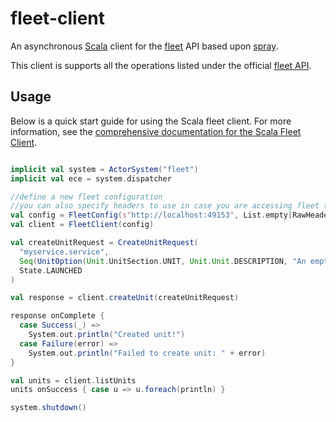 # fleet-client

An asynchronous [Scala](http://www.scala-lang.org/) client for the
[fleet](https://github.com/coreos/fleet) API based upon
[spray](http://spray.io/).

This client is supports all the operations listed under the official [fleet
API](https://github.com/coreos/fleet/blob/master/Documentation/api-v1.md).

## Usage

Below is a quick start guide for using the Scala fleet client.  For more
information, see the [comprehensive documentation for the Scala Fleet
Client](http://monsantoco.github.io/fleet-client/latest/api/#com.monsanto.arch.fleet.package).


```scala

implicit val system = ActorSystem("fleet")
implicit val ece = system.dispatcher

//define a new fleet configuration
//you can also specify headers to use in case you are accessing fleet through something like nginx for authentication
val config = FleetConfig(s"http://localhost:49153", List.empty[RawHeader])
val client = FleetClient(config)

val createUnitRequest = CreateUnitRequest(
  "myservice.service",
  Seq(UnitOption(Unit.UnitSection.UNIT, Unit.Unit.DESCRIPTION, "An empty service")),
  State.LAUNCHED
)

val response = client.createUnit(createUnitRequest)

response onComplete {
  case Success(_) =>
    System.out.println("Created unit!")
  case Failure(error) =>
    System.out.println("Failed to create unit: " + error)
}

val units = client.listUnits
units onSuccess { case u => u.foreach(println) }

system.shutdown()
```
